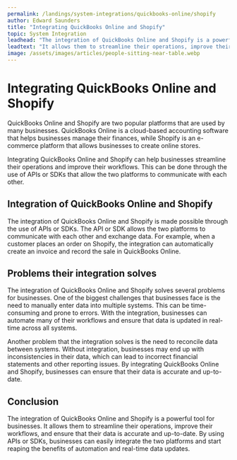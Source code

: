 ```yaml
---
permalink: /landings/system-integrations/quickbooks-online/shopify
author: Edward Saunders
title: "Integrating QuickBooks Online and Shopify"
topic: System Integration
leadhead: "The integration of QuickBooks Online and Shopify is a powerful tool for businesses"
leadtext: "It allows them to streamline their operations, improve their workflows, and ensure that their data is accurate and up-to-date. By using APIs or SDKs, businesses can easily integrate the two platforms and start reaping the benefits of automation and real-time data updates."
image: /assets/images/articles/people-sitting-near-table.webp
---
```

<div class="arttext">  <h1>Integrating QuickBooks Online and Shopify</h1>
  
  <p>QuickBooks Online and Shopify are two popular platforms that are used by many businesses. QuickBooks Online is a cloud-based accounting software that helps businesses manage their finances, while Shopify is an e-commerce platform that allows businesses to create online stores.</p>

  <p>Integrating QuickBooks Online and Shopify can help businesses streamline their operations and improve their workflows. This can be done through the use of APIs or SDKs that allow the two platforms to communicate with each other.</p>

  <h2>Integration of QuickBooks Online and Shopify</h2>

  <p>The integration of QuickBooks Online and Shopify is made possible through the use of APIs or SDKs. The API or SDK allows the two platforms to communicate with each other and exchange data. For example, when a customer places an order on Shopify, the integration can automatically create an invoice and record the sale in QuickBooks Online.</p>

  <h2>Problems their integration solves</h2>

  <p>The integration of QuickBooks Online and Shopify solves several problems for businesses. One of the biggest challenges that businesses face is the need to manually enter data into multiple systems. This can be time-consuming and prone to errors. With the integration, businesses can automate many of their workflows and ensure that data is updated in real-time across all systems.</p>

  <p>Another problem that the integration solves is the need to reconcile data between systems. Without integration, businesses may end up with inconsistencies in their data, which can lead to incorrect financial statements and other reporting issues. By integrating QuickBooks Online and Shopify, businesses can ensure that their data is accurate and up-to-date.</p>

  <h2>Conclusion</h2>

  <p>The integration of QuickBooks Online and Shopify is a powerful tool for businesses. It allows them to streamline their operations, improve their workflows, and ensure that their data is accurate and up-to-date. By using APIs or SDKs, businesses can easily integrate the two platforms and start reaping the benefits of automation and real-time data updates.</p>

</div>